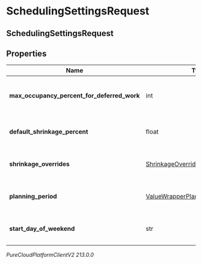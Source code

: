 # SchedulingSettingsRequest

## SchedulingSettingsRequest

## Properties

|Name | Type | Description | Notes|
|------------ | ------------- | ------------- | -------------|
| **max_occupancy_percent_for_deferred_work** | int | Max occupancy percent for deferred work | [optional] |
| **default_shrinkage_percent** | float | Default shrinkage percent for scheduling | [optional] |
| **shrinkage_overrides** | [ShrinkageOverrides](ShrinkageOverrides) | Shrinkage overrides for scheduling | [optional] |
| **planning_period** | [ValueWrapperPlanningPeriodSettings](ValueWrapperPlanningPeriodSettings) | Planning period settings for scheduling | [optional] |
| **start_day_of_weekend** | str | Start day of weekend for scheduling | [optional] |



_PureCloudPlatformClientV2 213.0.0_
